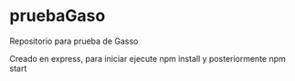 # pruebaGaso
Repositorio para prueba de Gasso

Creado en express, para iniciar ejecute npm install y posteriormente npm start
